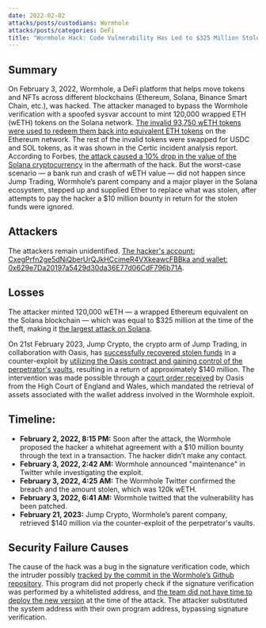 ```yaml
---
date: 2022-02-02
attacks/posts/custodians: Wormhole
attacks/posts/categories: DeFi
title: "Wormhole Hack: Code Vulnerability Has Led to $325 Million Stolen"
---
```


## Summary

On February 3, 2022, Wormhole, a DeFi platform that helps move tokens and NFTs across different blockchains (Ethereum, Solana, Binance Smart Chain, etc.), was hacked. The attacker managed to bypass the Wormhole verification with a spoofed sysvar account to mint 120,000 wrapped ETH (wETH) tokens on the Solana network. [The invalid 93,750 wETH tokens were used to redeem them back into equivalent ETH tokens](https://www.linkedin.com/pulse/320-million-wormhole-hack-explained-giap-nguyen/) on the Ethereum network. The rest of the invalid tokens were swapped for USDC and SOL tokens, as it was shown in the Certic incident analysis report. According to Forbes, [the attack caused a 10% drop in the value of the Solana cryptocurrency](https://www.forbes.com/sites/billybambrough/2022/02/03/crypto-price-alert-ethereum-rival-solana-suddenly-in-free-fall-after-huge-325-million-hack/?sh=3001422c4bb5) in the aftermath of the hack. But the worst-case scenario — a bank run and crash of wETH value — did not happen since Jump Trading, Wormhole’s parent company and a major player in the Solana ecosystem, stepped up and supplied Ether to replace what was stolen, after attempts to pay the hacker a $10 million bounty in return for the stolen funds were ignored.

## Attackers

The attackers remain unidentified. [The hacker's account: CxegPrfn2ge5dNiQberUrQJkHCcimeR4VXkeawcFBBka and wallet: 0x629e7Da20197a5429d30da36E77d06CdF796b71A](https://www.certik.com/resources/blog/1kDYgyBcisoD2EqiBpHE5l-wormhole-bridge-exploit-incident-analysis).

## Losses

The attacker minted 120,000 wETH — a wrapped Ethereum equivalent on the Solana blockchain — which was equal to $325 million at the time of the theft, making it [the largest attack on Solana](https://www.cnbctv18.com/cryptocurrency/blockchain-bridge-wormhole-loses-nearly-320-million-in-apparent-crypto-hack-12343952.htm). 

On 21st February 2023, Jump Crypto, the crypto arm of Jump Trading, in collaboration with Oasis, has [successfully recovered stolen funds](https://blockworks.co/news/jump-crypto-wormhole-hack-recovery) in a counter-exploit by [utilizing the Oasis contract and gaining control of the perpetrator's vaults](https://www.blockworksresearch.com/research/we-do-a-little-counter-exploit), resulting in a return of approximately $140 million. The intervention was made possible through a [court order received](https://blog.oasis.app/statement-regarding-the-transactions-from-the-oasis-multisig-on-21st-feb-2023/) by Oasis from the High Court of England and Wales, which mandated the retrieval of assets associated with the wallet address involved in the Wormhole exploit.

## Timeline:

- **February 2, 2022, 8:15 PM:** Soon after the attack, the Wormhole proposed the hacker a whitehat agreement with a $10 million bounty through the text in a transaction. The hacker didn’t make any contact.
- **February 3, 2022, 2:42 AM:** Wormhole announced "maintenance" in Twitter while investigating the exploit. 
- **February 3, 2022, 4:25 AM:** The Wormhole Twitter confirmed the breach and the amount stolen, which was 120k wETH.
- **February 3, 2022, 6:41 AM:** Wormhole twitted that the vulnerability has been patched.
- **February 21, 2023:** Jump Crypto, Wormhole’s parent company, retrieved $140 million via the counter-exploit of the perpetrator's vaults.

## Security Failure Causes

The cause of the hack was a bug in the signature verification code, which the intruder possibly [tracked by the commit in the Wormhole’s Github repository](https://extropy-io.medium.com/solanas-wormhole-hack-post-mortem-analysis-3b68b9e88e13). This program did not properly check if the signature verification was performed by a whitelisted address, and [the team did not have time to deploy the new version](https://extropy-io.medium.com/solanas-wormhole-hack-post-mortem-analysis-3b68b9e88e13) at the time of the attack. The attacker substituted the system address with their own program address, bypassing signature verification.
